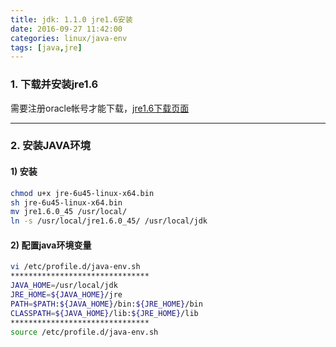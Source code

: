 ```yaml
---
title: jdk: 1.1.0 jre1.6安装
date: 2016-09-27 11:42:00
categories: linux/java-env
tags: [java,jre]
---
```

### 1. 下载并安装jre1.6
需要注册oracle帐号才能下载，[jre1.6下载页面](
http://www.oracle.com/technetwork/java/javase/downloads/java-archive-downloads-javase6-419409.html)

---

### 2. 安装JAVA环境
#### 1) 安装
``` bash
chmod u+x jre-6u45-linux-x64.bin
sh jre-6u45-linux-x64.bin
mv jre1.6.0_45 /usr/local/
ln -s /usr/local/jre1.6.0_45/ /usr/local/jdk
```
#### 2) 配置java环境变量
``` bash
vi /etc/profile.d/java-env.sh
*******************************
JAVA_HOME=/usr/local/jdk
JRE_HOME=${JAVA_HOME}/jre
PATH=$PATH:${JAVA_HOME}/bin:${JRE_HOME}/bin
CLASSPATH=${JAVA_HOME}/lib:${JRE_HOME}/lib
*******************************
source /etc/profile.d/java-env.sh
```
